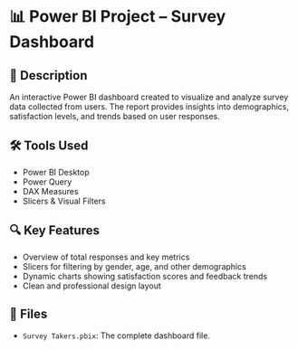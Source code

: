 # 📊 Power BI Project – Survey Dashboard

## 🧾 Description
An interactive Power BI dashboard created to visualize and analyze survey data collected from users. The report provides insights into demographics, satisfaction levels, and trends based on user responses.

## 🛠️ Tools Used
- Power BI Desktop
- Power Query
- DAX Measures
- Slicers & Visual Filters

## 🔍 Key Features
- Overview of total responses and key metrics
- Slicers for filtering by gender, age, and other demographics
- Dynamic charts showing satisfaction scores and feedback trends
- Clean and professional design layout

## 📁 Files
- `Survey Takers.pbix`: The complete dashboard file.
